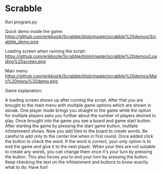 # Scrabble 
Run program.py 

Quick demo inside the game: https://github.com/erikbozik/Scrabble/blob/master/scrabble%20demos/Scrabble_demo.png

Loading screen when running the script: https://github.com/erikbozik/Scrabble/blob/master/scrabble%20demos/Loading%20screen.png

Main menu: https://github.com/erikbozik/Scrabble/blob/master/scrabble%20demos/Main%20menu%20demo.png

Game explanation:

A loading screen shows up after running the script. 
After that you are brought to the main menu with multiple game options which are shown in slovak.
One player mode brings you straight to the game while the option for multiple players asks
you further about the number of players desired to play.
Once brought into the game you see a board and game start button. 
After starting the game by pressing the start game button, mutliple infotainment shows.
Now you add tiles to the board to create words. Be careful to add 
only to the center line when in first round. Once added click the button to check the word.
If the word is correct, your only option is to end the game and give it to the next player.
When your tiles are not suitable to create any words, you can change them once it's your turn by pressing the button.
This also forces you to end your turn by pressing the button. Keep checking the text on the infotainment and buttons
to know exactly what to do.
Have fun!
